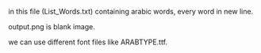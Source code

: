 in this file (List_Words.txt) containing arabic words, every word in new line.   

output.png is blank image.

we can use different font files like ARABTYPE.ttf.
